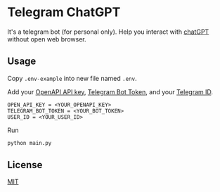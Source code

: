 # Telegram ChatGPT

It's a telegram bot (for personal only). Help you interact with
[chatGPT](https://chat.openai.com/) without open web browser.

## Usage

Copy `.env-example` into new file named `.env`.

Add your [OpenAPI API key](https://beta.openai.com/account/api-keys),
[Telegram Bot Token](https://t.me/BotFather), and your
[Telegram ID](https://telegram.org/faq#q-what-is-a-user-id).

```
OPEN_API_KEY = <YOUR_OPENAPI_KEY>
TELEGRAM_BOT_TOKEN = <YOUR_BOT_TOKEN>
USER_ID = <YOUR_USER_ID>
```

Run

```bash
python main.py
```

## License

[MIT](https://choosealicense.com/licenses/mit/)
